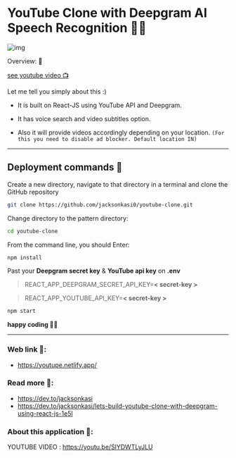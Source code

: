 
# YouTube Clone with Deepgram AI Speech Recognition 🐱‍💻

![img](https://res.cloudinary.com/practicaldev/image/fetch/s--6AtezU8t--/c_imagga_scale,f_auto,fl_progressive,h_420,q_auto,w_1000/https://dev-to-uploads.s3.amazonaws.com/uploads/articles/r8qvss3v9a9hmcuay55f.jpg)


Overview: 👀

[see youtube video 📺](https://youtu.be/SlYDWTLyJLU)

Let me tell you simply about this :)

- It is built on React-JS using YouTube API and Deepgram.

- It has voice search and video subtitles option.

- Also it will provide videos accordingly depending on your location.
`(For this you need to disable ad blocker. Default location IN)`

 ---
 
## Deployment commands 🔧
Create a new directory, navigate to that directory in a terminal and clone the GitHub repository

```bash
git clone https://github.com/jacksonkasi0/youtube-clone.git
```

Change directory to the pattern directory:

```bash
cd youtube-clone
```

From the command line, you should Enter:

```bash
npm install 
```

Past your **Deepgram secret key** & **YouTube api key**  on **.env**

>REACT_APP_DEEPGRAM_SECRET_API_KEY=**< secret-key >**

>REACT_APP_YOUTUBE_API_KEY=**< secret-key >**

```bash
npm start
```

**happy coding 🤗🎉**

---

### Web link 🔗: 
- https://youtupe.netlify.app/

### Read more 📖:
- https://dev.to/jacksonkasi
- https://dev.to/jacksonkasi/lets-build-youtube-clone-with-deepgram-using-react-js-1e5l

### About this application 🧐:
YOUTUBE VIDEO : https://youtu.be/SlYDWTLyJLU
